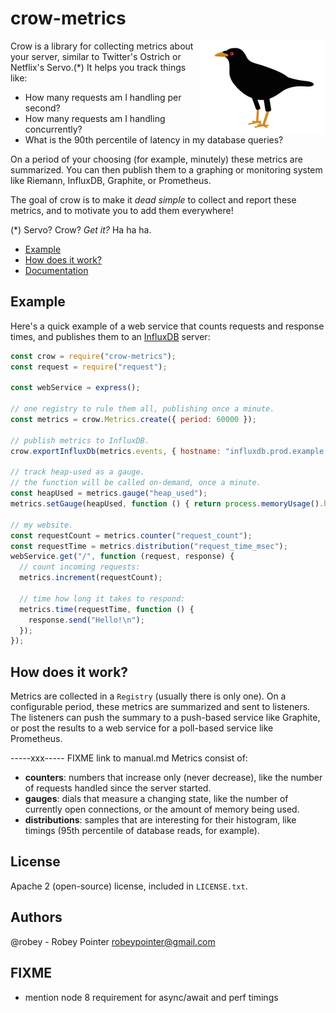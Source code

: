 # crow-metrics

<img src="docs/crow-small.png" align="right">

Crow is a library for collecting metrics about your server, similar to Twitter's Ostrich or Netflix's Servo.(\*) It helps you track things like:

  - How many requests am I handling per second?
  - How many requests am I handling concurrently?
  - What is the 90th percentile of latency in my database queries?

On a period of your choosing (for example, minutely) these metrics are summarized. You can then publish them to a graphing or monitoring system like Riemann, InfluxDB, Graphite, or Prometheus.

The goal of crow is to make it *dead simple* to collect and report these metrics, and to motivate you to add them everywhere!

(\*) Servo? Crow? _Get it?_ Ha ha ha.

- [Example](#example)
- [How does it work?](#how-does-it-work)
- [Documentation](docs/manual.md)


## Example

Here's a quick example of a web service that counts requests and response times, and publishes them to an [InfluxDB](http://influxdb.com/) server:

```javascript
const crow = require("crow-metrics");
const request = require("request");

const webService = express();

// one registry to rule them all, publishing once a minute.
const metrics = crow.Metrics.create({ period: 60000 });

// publish metrics to InfluxDB.
crow.exportInfluxDb(metrics.events, { hostname: "influxdb.prod.example.com:8086", database: "prod" });

// track heap-used as a gauge.
// the function will be called on-demand, once a minute.
const heapUsed = metrics.gauge("heap_used");
metrics.setGauge(heapUsed, function () { return process.memoryUsage().heapUsed; });

// my website.
const requestCount = metrics.counter("request_count");
const requestTime = metrics.distribution("request_time_msec");
webService.get("/", function (request, response) {
  // count incoming requests:
  metrics.increment(requestCount);

  // time how long it takes to respond:
  metrics.time(requestTime, function () {
    response.send("Hello!\n");
  });
});
```


## How does it work?

Metrics are collected in a `Registry` (usually there is only one). On a configurable period, these metrics are summarized and sent to listeners. The listeners can push the summary to a push-based service like Graphite, or post the results to a web service for a poll-based service like Prometheus.

-----xxx----- FIXME link to manual.md
Metrics consist of:

  - **counters**: numbers that increase only (never decrease), like the number of requests handled since the server started.
  - **gauges**: dials that measure a changing state, like the number of currently open connections, or the amount of memory being used.
  - **distributions**: samples that are interesting for their histogram, like timings (95th percentile of database reads, for example).



## License

Apache 2 (open-source) license, included in `LICENSE.txt`.


## Authors

@robey - Robey Pointer <robeypointer@gmail.com>




## FIXME

- mention node 8 requirement for async/await and perf timings
